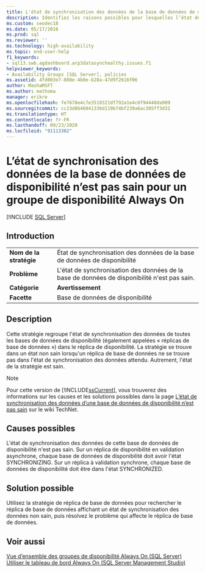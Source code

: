 ```yaml
---
title: L'état de synchronisation des données de la base de données de disponibilité n'est pas sain
description: Identifiez les raisons possibles pour lesquelles l’état de synchronisation des données d’une base de données dans un groupe de disponibilité Always On n’est pas sain.
ms.custom: seodec18
ms.date: 05/17/2016
ms.prod: sql
ms.reviewer: ''
ms.technology: high-availability
ms.topic: end-user-help
f1_keywords:
- sql13.swb.agdashboard.arp3datasynchealthy.issues.f1
helpviewer_keywords:
- Availability Groups [SQL Server], policies
ms.assetid: 4fd003e7-808e-4b0e-b28a-47d9f2616f06
author: MashaMSFT
ms.author: mathoma
manager: erikre
ms.openlocfilehash: fe7678e4c7e3510321df792a1e4c6f94440da909
ms.sourcegitcommit: cc23d8646041336d119b74bf239a6ac305ff3d31
ms.translationtype: HT
ms.contentlocale: fr-FR
ms.lasthandoff: 09/23/2020
ms.locfileid: "91113302"
---
```

# <a name="data-synchronization-state-of-availability-database-is-not-healthy-for-an-always-on-availability-group"></a>L’état de synchronisation des données de la base de données de disponibilité n’est pas sain pour un groupe de disponibilité Always On
[!INCLUDE [SQL Server](../../../includes/applies-to-version/sqlserver.md)]
    
## <a name="introduction"></a>Introduction  
  
|||  
|-|-|  
|**Nom de la stratégie**|État de synchronisation des données de la base de données de disponibilité|  
|**Problème**|L'état de synchronisation des données de la base de données de disponibilité n'est pas sain.|  
|**Catégorie**|**Avertissement**|  
|**Facette**|Base de données de disponibilité|  
  
## <a name="description"></a>Description  
 Cette stratégie regroupe l'état de synchronisation des données de toutes les bases de données de disponibilité (également appelées « réplicas de base de données ») dans le réplica de disponibilité. La stratégie se trouve dans un état non sain lorsqu'un réplica de base de données ne se trouve pas dans l'état de synchronisation des données attendu. Autrement, l'état de la stratégie est sain.  
  
> [!NOTE]  
>  Pour cette version de [!INCLUDE[ssCurrent](../../../includes/sscurrent-md.md)], vous trouverez des informations sur les causes et les solutions possibles dans la page [L’état de synchronisation des données d’une base de données de disponibilité n’est pas sain](https://go.microsoft.com/fwlink/p/?LinkId=220858) sur le wiki TechNet.  
  
## <a name="possible-causes"></a>Causes possibles  
 L'état de synchronisation des données de cette base de données de disponibilité n'est pas sain. Sur un réplica de disponibilité en validation asynchrone, chaque base de données de disponibilité doit avoir l'état SYNCHRONIZING. Sur un réplica à validation synchrone, chaque base de données de disponibilité doit être dans l'état SYNCHRONIZED.  
  
## <a name="possible-solution"></a>Solution possible  
 Utilisez la stratégie de réplica de base de données pour rechercher le réplica de base de données affichant un état de synchronisation des données non sain, puis résolvez le problème qui affecte le réplica de base de données.  
  
## <a name="see-also"></a>Voir aussi  
 [Vue d’ensemble des groupes de disponibilité Always On &#40;SQL Server&#41;](~/database-engine/availability-groups/windows/overview-of-always-on-availability-groups-sql-server.md)   
 [Utiliser le tableau de bord Always On &#40;SQL Server Management Studio&#41;](~/database-engine/availability-groups/windows/use-the-always-on-dashboard-sql-server-management-studio.md)  
  
  


